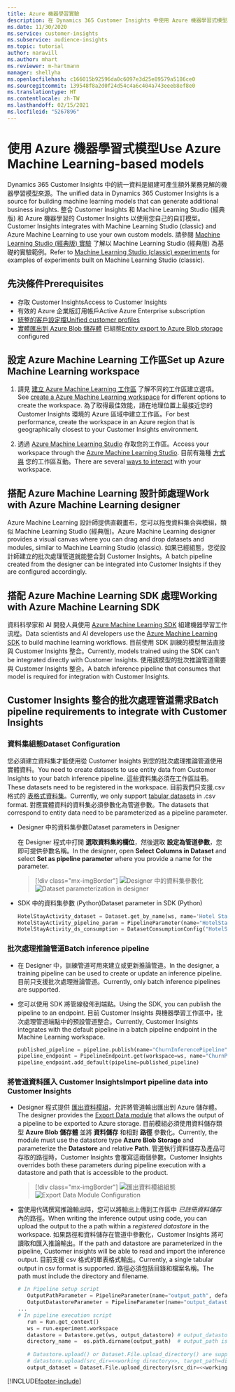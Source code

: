 ```yaml
---
title: Azure 機器學習實驗
description: 在 Dynamics 365 Customer Insights 中使用 Azure 機器學習式模型。
ms.date: 11/30/2020
ms.service: customer-insights
ms.subservice: audience-insights
ms.topic: tutorial
author: naravill
ms.author: mhart
ms.reviewer: m-hartmann
manager: shellyha
ms.openlocfilehash: c166015b92596da0c6097e3d25e89579a5186ce0
ms.sourcegitcommit: 139548f8a2d0f24d54c4a6c404a743eeeb8ef8e0
ms.translationtype: HT
ms.contentlocale: zh-TW
ms.lasthandoff: 02/15/2021
ms.locfileid: "5267896"
---
```

# <a name="use-azure-machine-learning-based-models"></a><span data-ttu-id="e042b-103">使用 Azure 機器學習式模型</span><span class="sxs-lookup"><span data-stu-id="e042b-103">Use Azure Machine Learning-based models</span></span>

<span data-ttu-id="e042b-104">Dynamics 365 Customer Insights 中的統一資料是組建可產生額外業務見解的機器學習模型來源。</span><span class="sxs-lookup"><span data-stu-id="e042b-104">The unified data in Dynamics 365 Customer Insights is a source for building machine learning models that can generate additional business insights.</span></span> <span data-ttu-id="e042b-105">整合 Customer Insights 和 Machine Learning Studio (經典版) 和 Azure 機器學習的 Customer Insights 以使用您自己的自訂模型。</span><span class="sxs-lookup"><span data-stu-id="e042b-105">Customer Insights integrates with Machine Learning Studio (classic) and Azure Machine Learning to use your own custom models.</span></span> <span data-ttu-id="e042b-106">請參閱 [Machine Learning Studio (經典版) 實驗](machine-learning-studio-experiments.md) 了解以 Machine Learning Studio (經典版) 為基礎的實驗範例。</span><span class="sxs-lookup"><span data-stu-id="e042b-106">Refer to [Machine Learning Studio (classic) experiments](machine-learning-studio-experiments.md) for examples of experiments built on Machine Learning Studio (classic).</span></span> 

## <a name="prerequisites"></a><span data-ttu-id="e042b-107">先決條件</span><span class="sxs-lookup"><span data-stu-id="e042b-107">Prerequisites</span></span>

- <span data-ttu-id="e042b-108">存取 Customer Insights</span><span class="sxs-lookup"><span data-stu-id="e042b-108">Access to Customer Insights</span></span>
- <span data-ttu-id="e042b-109">有效的 Azure 企業版訂用帳戶</span><span class="sxs-lookup"><span data-stu-id="e042b-109">Active Azure Enterprise subscription</span></span>
- [<span data-ttu-id="e042b-110">統整的客戶設定檔</span><span class="sxs-lookup"><span data-stu-id="e042b-110">Unified customer profiles</span></span>](data-unification.md)
- <span data-ttu-id="e042b-111">[實體匯出到 Azure Blob 儲存體](export-azure-blob-storage.md) 已組態</span><span class="sxs-lookup"><span data-stu-id="e042b-111">[Entity export to Azure Blob storage](export-azure-blob-storage.md) configured</span></span>

## <a name="set-up-azure-machine-learning-workspace"></a><span data-ttu-id="e042b-112">設定 Azure Machine Learning 工作區</span><span class="sxs-lookup"><span data-stu-id="e042b-112">Set up Azure Machine Learning workspace</span></span>

1. <span data-ttu-id="e042b-113">請見 [建立 Azure Machine Learning 工作區](https://docs.microsoft.com/azure/machine-learning/concept-workspace#-create-a-workspace) 了解不同的工作區建立選項。</span><span class="sxs-lookup"><span data-stu-id="e042b-113">See [create a Azure Machine Learning workspace](https://docs.microsoft.com/azure/machine-learning/concept-workspace#-create-a-workspace) for different options to create the workspace.</span></span> <span data-ttu-id="e042b-114">為了取得最佳效能，請在地理位置上最接近您的 Customer Insights 環境的 Azure 區域中建立工作區。</span><span class="sxs-lookup"><span data-stu-id="e042b-114">For best performance, create the workspace in an Azure region that is geographically closest to your Customer Insights environment.</span></span>

1. <span data-ttu-id="e042b-115">透過 [Azure Machine Learning Studio](https://ml.azure.com/) 存取您的工作區。</span><span class="sxs-lookup"><span data-stu-id="e042b-115">Access your workspace through the [Azure Machine Learning Studio](https://ml.azure.com/).</span></span> <span data-ttu-id="e042b-116">目前有幾種 [方式與](https://docs.microsoft.com/azure/machine-learning/concept-workspace#tools-for-workspace-interaction) 您的工作區互動。</span><span class="sxs-lookup"><span data-stu-id="e042b-116">There are several [ways to interact](https://docs.microsoft.com/azure/machine-learning/concept-workspace#tools-for-workspace-interaction) with your workspace.</span></span>

## <a name="work-with-azure-machine-learning-designer"></a><span data-ttu-id="e042b-117">搭配 Azure Machine Learning 設計師處理</span><span class="sxs-lookup"><span data-stu-id="e042b-117">Work with Azure Machine Learning designer</span></span>

<span data-ttu-id="e042b-118">Azure Machine Learning 設計師提供直觀畫布，您可以拖曳資料集合與模組，類似 Machine Learning Studio (經典版)。</span><span class="sxs-lookup"><span data-stu-id="e042b-118">Azure Machine Learning designer provides a visual canvas where you can drag and drop datasets and modules, similar to Machine Learning Studio (classic).</span></span> <span data-ttu-id="e042b-119">如果已經組態，您從設計師建立的批次處理管道就能整合到 Customer Insights。</span><span class="sxs-lookup"><span data-stu-id="e042b-119">A batch pipeline created from the designer can be integrated into Customer Insights if they are configured accordingly.</span></span> 
   
## <a name="working-with-azure-machine-learning-sdk"></a><span data-ttu-id="e042b-120">搭配 Azure Machine Learning SDK 處理</span><span class="sxs-lookup"><span data-stu-id="e042b-120">Working with Azure Machine Learning SDK</span></span>

<span data-ttu-id="e042b-121">資料科學家和 AI 開發人員使用 [Azure Machine Learning SDK](https://docs.microsoft.com/python/api/overview/azure/ml/?view=azure-ml-py&preserve-view=true) 組建機器學習工作流程。</span><span class="sxs-lookup"><span data-stu-id="e042b-121">Data scientists and AI developers use the [Azure Machine Learning SDK](https://docs.microsoft.com/python/api/overview/azure/ml/?view=azure-ml-py&preserve-view=true) to build machine learning workflows.</span></span> <span data-ttu-id="e042b-122">目前使用 SDK 訓練的模型無法直接與 Customer Insights 整合。</span><span class="sxs-lookup"><span data-stu-id="e042b-122">Currently, models trained using the SDK can't be integrated directly with Customer Insights.</span></span> <span data-ttu-id="e042b-123">使用該模型的批次推論管道需要與 Customer Insights 整合。</span><span class="sxs-lookup"><span data-stu-id="e042b-123">A batch inference pipeline that consumes that model is required for integration with Customer Insights.</span></span>

## <a name="batch-pipeline-requirements-to-integrate-with-customer-insights"></a><span data-ttu-id="e042b-124">Customer Insights 整合的批次處理管道需求</span><span class="sxs-lookup"><span data-stu-id="e042b-124">Batch pipeline requirements to integrate with Customer Insights</span></span>

### <a name="dataset-configuration"></a><span data-ttu-id="e042b-125">資料集組態</span><span class="sxs-lookup"><span data-stu-id="e042b-125">Dataset Configuration</span></span>

<span data-ttu-id="e042b-126">您必須建立資料集才能使用從 Customer Insights 到您的批次處理推論管道使用實體資料。</span><span class="sxs-lookup"><span data-stu-id="e042b-126">You need to create datasets to use entity data from Customer Insights to your batch inference pipeline.</span></span> <span data-ttu-id="e042b-127">這些資料集必須在工作區註冊。</span><span class="sxs-lookup"><span data-stu-id="e042b-127">These datasets need to be registered in the workspace.</span></span> <span data-ttu-id="e042b-128">目前我們只支援.csv 格式的 [表格式資料集](https://docs.microsoft.com/azure/machine-learning/how-to-create-register-datasets#tabulardataset)。</span><span class="sxs-lookup"><span data-stu-id="e042b-128">Currently, we only support [tabular datasets](https://docs.microsoft.com/azure/machine-learning/how-to-create-register-datasets#tabulardataset) in .csv format.</span></span> <span data-ttu-id="e042b-129">對應實體資料的資料集必須參數化為管道參數。</span><span class="sxs-lookup"><span data-stu-id="e042b-129">The datasets that correspond to entity data need to be parameterized as a pipeline parameter.</span></span>
   
* <span data-ttu-id="e042b-130">Designer 中的資料集參數</span><span class="sxs-lookup"><span data-stu-id="e042b-130">Dataset parameters in Designer</span></span>
   
     <span data-ttu-id="e042b-131">在 Designer 程式中打開 **選取資料集的欄位**，然後選取 **設定為管道參數**，您即可提供參數名稱。</span><span class="sxs-lookup"><span data-stu-id="e042b-131">In the designer, open **Select Columns in Dataset** and select **Set as pipeline parameter** where you provide a name for the parameter.</span></span>

     > [!div class="mx-imgBorder"]
     > <span data-ttu-id="e042b-132">![Designer 中的資料集參數化](media/intelligence-designer-dataset-parameters.png "Designer 中的資料集參數化")</span><span class="sxs-lookup"><span data-stu-id="e042b-132">![Dataset parameterization in designer](media/intelligence-designer-dataset-parameters.png "Dataset parameterization in designer")</span></span>
   
* <span data-ttu-id="e042b-133">SDK 中的資料集參數 (Python)</span><span class="sxs-lookup"><span data-stu-id="e042b-133">Dataset parameter in SDK (Python)</span></span>
   
   ```python
   HotelStayActivity_dataset = Dataset.get_by_name(ws, name='Hotel Stay Activity Data')
   HotelStayActivity_pipeline_param = PipelineParameter(name="HotelStayActivity_pipeline_param", default_value=HotelStayActivity_dataset)
   HotelStayActivity_ds_consumption = DatasetConsumptionConfig("HotelStayActivity_dataset", HotelStayActivity_pipeline_param)
   ```

### <a name="batch-inference-pipeline"></a><span data-ttu-id="e042b-134">批次處理推論管道</span><span class="sxs-lookup"><span data-stu-id="e042b-134">Batch inference pipeline</span></span>
  
* <span data-ttu-id="e042b-135">在 Designer 中，訓練管道可用來建立或更新推論管道。</span><span class="sxs-lookup"><span data-stu-id="e042b-135">In the designer, a training pipeline can be used to create or update an inference pipeline.</span></span> <span data-ttu-id="e042b-136">目前只支援批次處理推論管道。</span><span class="sxs-lookup"><span data-stu-id="e042b-136">Currently, only batch inference pipelines are supported.</span></span>

* <span data-ttu-id="e042b-137">您可以使用 SDK 將管線發佈到端點。</span><span class="sxs-lookup"><span data-stu-id="e042b-137">Using the SDK, you can publish the pipeline to an endpoint.</span></span> <span data-ttu-id="e042b-138">目前 Customer Insights 與機器學習工作區中，批次處理管道端點中的預設管道整合。</span><span class="sxs-lookup"><span data-stu-id="e042b-138">Currently, Customer Insights integrates with the default pipeline in a batch pipeline endpoint in the Machine Learning workspace.</span></span>
   
   ```python
   published_pipeline = pipeline.publish(name="ChurnInferencePipeline", description="Published Churn Inference pipeline")
   pipeline_endpoint = PipelineEndpoint.get(workspace=ws, name="ChurnPipelineEndpoint") 
   pipeline_endpoint.add_default(pipeline=published_pipeline)
   ```

### <a name="import-pipeline-data-into-customer-insights"></a><span data-ttu-id="e042b-139">將管道資料匯入 Customer Insights</span><span class="sxs-lookup"><span data-stu-id="e042b-139">Import pipeline data into Customer Insights</span></span>

* <span data-ttu-id="e042b-140">Designer 程式提供 [匯出資料模組](https://docs.microsoft.com/azure/machine-learning/algorithm-module-reference/export-data)，允許將管道輸出匯出到 Azure 儲存體。</span><span class="sxs-lookup"><span data-stu-id="e042b-140">The designer provides the [Export Data module](https://docs.microsoft.com/azure/machine-learning/algorithm-module-reference/export-data) that allows the output of a pipeline to be exported to Azure storage.</span></span> <span data-ttu-id="e042b-141">目前模組必須使用資料儲存類型 **Azure Blob 儲存體** 並將 **資料儲存** 和相對 **路徑** 參數化。</span><span class="sxs-lookup"><span data-stu-id="e042b-141">Currently, the module must use the datastore type **Azure Blob Storage** and parameterize the **Datastore** and relative **Path**.</span></span> <span data-ttu-id="e042b-142">管道執行資料儲存及產品可存取的路徑時，Customer Insights 會覆寫這兩個參數。</span><span class="sxs-lookup"><span data-stu-id="e042b-142">Customer Insights overrides both these parameters during pipeline execution with a datastore and path that is accessible to the product.</span></span>
   > [!div class="mx-imgBorder"]
   > <span data-ttu-id="e042b-143">![匯出資料模組組態](media/intelligence-designer-importdata.png "匯出資料模組組態")</span><span class="sxs-lookup"><span data-stu-id="e042b-143">![Export Data Module Configuration](media/intelligence-designer-importdata.png "Export Data Module Configuration")</span></span>
   
* <span data-ttu-id="e042b-144">當使用代碼撰寫推論輸出時，您可以將輸出上傳到工作區中 *已註冊資料儲存* 內的路徑。</span><span class="sxs-lookup"><span data-stu-id="e042b-144">When writing the inference output using code, you can upload the output to the a path within a *registered datastore* in the workspace.</span></span> <span data-ttu-id="e042b-145">如果路徑和資料儲存在管道中參數化，Customer Insights 將可讀取和匯入推論輸出。</span><span class="sxs-lookup"><span data-stu-id="e042b-145">If the path and datastore are parameterized in the pipeline, Customer insights will be able to read and import the inference output.</span></span> <span data-ttu-id="e042b-146">目前支援 csv 格式的單表格式輸出。</span><span class="sxs-lookup"><span data-stu-id="e042b-146">Currently, a single tabular output in csv format is supported.</span></span> <span data-ttu-id="e042b-147">路徑必須包括目錄和檔案名稱。</span><span class="sxs-lookup"><span data-stu-id="e042b-147">The path must include the directory and filename.</span></span>

   ```python
   # In Pipeline setup script
      OutputPathParameter = PipelineParameter(name="output_path", default_value="HotelChurnOutput/HotelChurnOutput.csv")
      OutputDatastoreParameter = PipelineParameter(name="output_datastore", default_value="workspaceblobstore")
   ...
   # In pipeline execution script
      run = Run.get_context()
      ws = run.experiment.workspace
      datastore = Datastore.get(ws, output_datastore) # output_datastore is parameterized
      directory_name =  os.path.dirname(output_path)  # output_path is parameterized.
      
      # Datastore.upload() or Dataset.File.upload_directory() are supported methods to uplaod the data
      # datastore.upload(src_dir=<<working directory>>, target_path=directory_name, overwrite=False, show_progress=True)
      output_dataset = Dataset.File.upload_directory(src_dir=<<working directory>>, target = (datastore, directory_name)) # Remove trailing "/" from directory_name
   ```


[!INCLUDE[footer-include](../includes/footer-banner.md)]